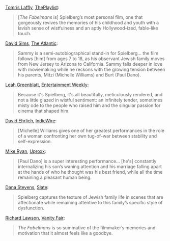 [Tomris Laffly](https://twitter.com/TomiLaffly), [ThePlaylist](https://theplaylist.net/the-fabelmans-review-steven-spielberg-bares-his-soul-in-his-most-personal-film-tiff-20220911/):

> [_The Fabelmans_ is] Spielberg’s most personal film, one that gorgeously revives the memories of his childhood and youth with a lavish sense of wistfulness and an aptly Hollywood-ized, fable-like touch.

[David Sims](https://twitter.com/davidlsims), [The Atlantic](https://www.theatlantic.com/culture/archive/2022/11/steven-spielberg-the-fabelmans-movie-review/672078/):

> Sammy is a semi-autobiographical stand-in for Spielberg... the film follows [him] from ages 7 to 18, as his observant Jewish family moves from New Jersey to Arizona to California. Sammy falls deeper in love with moviemaking while he reckons with the growing tension between his parents, Mitzi (Michelle Williams) and Burt (Paul Dano).

[Leah Greenblatt](https://twitter.com/Leahbats), [Entertainment Weekly](https://ew.com/movies/movie-reviews/fabelmans-steven-spielberg-michelle-williams-paul-dano/):

> Because it's Spielberg, it's all beautifully, meticulously rendered, and not a little glazed in wistful sentiment: an infinitely tender, sometimes misty ode to the people who raised him and the singular passion for cinema that shaped him.

[David Ehrlich](https://twitter.com/davidehrlich), [IndieWire](https://www.indiewire.com/criticism/movies/the-fabelmans-review-1234760956/):

> [Michelle] Williams gives one of her greatest performances in the role of a woman confronting her own tug-of-war between stability and self-expression.

[Mike Ryan](https://twitter.com/mikeryan), [Uproxx](https://twitter.com/mikeryan): 

> [Paul Dano] is a super interesting performance... [he's] constantly internalizing his son’s waning attention and his marriage falling apart at the hands of who he thought was his best friend, while all the time remaining a pleasant human being.

[Dana Stevens](https://twitter.com/thehighsign), [Slate](https://slate.com/culture/2022/11/fabelmans-steven-spielberg-movie-review-best-picture-oscars.html):

> Spielberg captures the texture of Jewish family life in scenes that are affectionate while remaining attentive to this family’s specific style of dysfunction.

[Richard Lawson](https://twitter.com/rilaws), [Vanity Fair](https://www.vanityfair.com/hollywood/2022/09/spielberg-the-fabelmans-review-awards-insider):

> _The Fabelmans_ is so summative of the filmmaker’s memories and motivation that it almost feels like a goodbye.
